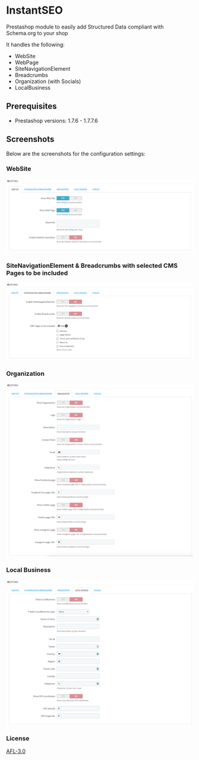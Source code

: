 # InstantSEO

Prestashop module to easily add Structured Data compliant with Schema.org to your shop

It handles the following:

- WebSite
- WebPage
- SiteNavigationElement
- Breadcrumbs
- Organization (with Socials)
- LocalBusiness

## Prerequisites

- Prestashop versions: 1.7.6 - 1.7.7.6

## Screenshots

Below are the screenshots for the configuration settings:

### WebSite

![WebSite](screenshots/1_WebSite.png)

### SiteNavigationElement & Breadcrumbs with selected CMS Pages to be included

![SiteNavigationElement](screenshots/2_SNEBC.png)

### Organization

![Organization](screenshots/3_Organization.png)

### Local Business

![LocalBusiness](screenshots/4_Local_Business.png)

### License

[AFL-3.0](https://opensource.org/licenses/AFL-3.0)
